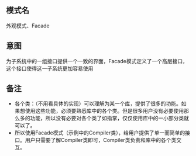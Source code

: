 ## 模式名
外观模式、Facade

## 意图
为子系统中的一组接口提供一个一致的界面，Facade模式定义了一个高层接口，这个接口使得这一子系统更加容易使用

## 备注
- 各个类：（不用看具体的实现）可以理解为某一个库，提供了很多的功能。如果想使用这些功能，必须要熟悉库中的各个类。但是很多用户没有必要使用那么多的功能，所以没有必要对各个类了如指掌，仅仅使用库中的一小部分类就可以了。
- 所以使用Facade模式（示例中的Compiler类），给用户提供了单一而简单的接口。用户只需要了解Compiler类即可，Compiler类负责和库中的各个类交互。
